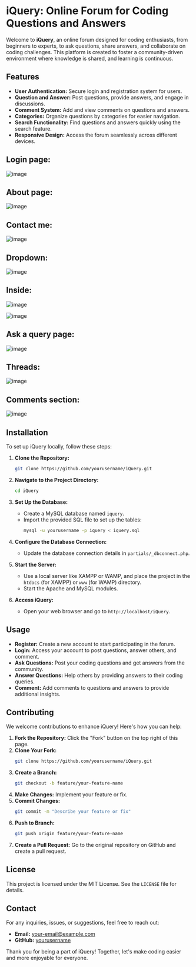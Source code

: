 # iQuery: Online Forum for Coding Questions and Answers

Welcome to **iQuery**, an online forum designed for coding enthusiasts, from beginners to experts, to ask questions, share answers, and collaborate on coding challenges. This platform is created to foster a community-driven environment where knowledge is shared, and learning is continuous.

## Features

- **User Authentication:** Secure login and registration system for users.
- **Question and Answer:** Post questions, provide answers, and engage in discussions.
- **Comment System:** Add and view comments on questions and answers.
- **Categories:** Organize questions by categories for easier navigation.
- **Search Functionality:** Find questions and answers quickly using the search feature.
- **Responsive Design:** Access the forum seamlessly across different devices.

## Login page:
 ![image](https://github.com/ridsb/iQuery--An-online-forum/assets/108459805/29e48366-4c5c-47b5-b96a-7dad737116fd)

## About page:
 ![image](https://github.com/ridsb/iQuery--An-online-forum/assets/108459805/caa2ba83-491a-417c-81b2-c4cb3a0d01d9)

## Contact me:
 ![image](https://github.com/ridsb/iQuery--An-online-forum/assets/108459805/cb1f22a1-508d-4a81-8e43-9d7694d65305)

## Dropdown:
 ![image](https://github.com/ridsb/iQuery--An-online-forum/assets/108459805/efe8df52-9537-4d67-baba-48c00f2b8379)

## Inside:
 ![image](https://github.com/ridsb/iQuery--An-online-forum/assets/108459805/719f3dc7-7636-488c-8e00-ec71e5b79315)

 ![image](https://github.com/ridsb/iQuery--An-online-forum/assets/108459805/99228756-a364-40f7-a05f-af2734ea601a)

## Ask a query page:
 ![image](https://github.com/ridsb/iQuery--An-online-forum/assets/108459805/612909cd-0837-4bc6-a97a-9c77ece36b44)

## Threads:
 ![image](https://github.com/ridsb/iQuery--An-online-forum/assets/108459805/158eb1d5-9b04-4836-a054-b2c2a713ef45)

## Comments section:
 ![image](https://github.com/ridsb/iQuery--An-online-forum/assets/108459805/96a4946e-aef3-48b8-b87e-02d7dded16fc)


## Installation

To set up iQuery locally, follow these steps:

1. **Clone the Repository:**
    ```sh
    git clone https://github.com/yourusername/iQuery.git
    ```

2. **Navigate to the Project Directory:**
    ```sh
    cd iQuery
    ```

3. **Set Up the Database:**
    - Create a MySQL database named `iquery`.
    - Import the provided SQL file to set up the tables:
        ```sh
        mysql -u yourusername -p iquery < iquery.sql
        ```

4. **Configure the Database Connection:**
    - Update the database connection details in `partials/_dbconnect.php`.

5. **Start the Server:**
    - Use a local server like XAMPP or WAMP, and place the project in the `htdocs` (for XAMPP) or `www` (for WAMP) directory.
    - Start the Apache and MySQL modules.

6. **Access iQuery:**
    - Open your web browser and go to `http://localhost/iQuery`.

## Usage

- **Register:** Create a new account to start participating in the forum.
- **Login:** Access your account to post questions, answer others, and comment.
- **Ask Questions:** Post your coding questions and get answers from the community.
- **Answer Questions:** Help others by providing answers to their coding queries.
- **Comment:** Add comments to questions and answers to provide additional insights.

## Contributing

We welcome contributions to enhance iQuery! Here's how you can help:

1. **Fork the Repository:** Click the "Fork" button on the top right of this page.
2. **Clone Your Fork:** 
    ```sh
    git clone https://github.com/yourusername/iQuery.git
    ```
3. **Create a Branch:** 
    ```sh
    git checkout -b feature/your-feature-name
    ```
4. **Make Changes:** Implement your feature or fix.
5. **Commit Changes:**
    ```sh
    git commit -m "Describe your feature or fix"
    ```
6. **Push to Branch:**
    ```sh
    git push origin feature/your-feature-name
    ```
7. **Create a Pull Request:** Go to the original repository on GitHub and create a pull request.

## License

This project is licensed under the MIT License. See the `LICENSE` file for details.

## Contact

For any inquiries, issues, or suggestions, feel free to reach out:

- **Email:** your-email@example.com
- **GitHub:** [yourusername](https://github.com/yourusername)

Thank you for being a part of iQuery! Together, let's make coding easier and more enjoyable for everyone.
